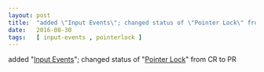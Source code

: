 ```yaml
---
layout: post
title:  "added \"Input Events\"; changed status of \"Pointer Lock\" from CR to PR"
date:   2016-08-30
tags:   [ input-events , pointerlock ]
---
```


added "[Input Events](/spec/input-events)"; changed status of "[Pointer Lock](/spec/pointerlock)" from CR to PR


